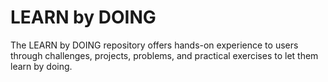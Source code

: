 # LEARN by DOING
 The LEARN by DOING repository offers hands-on experience to users through challenges, projects, problems, and practical exercises to let them learn by doing. 
